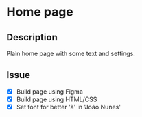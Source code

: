 # Home page
## Description
Plain home page with some text and settings.

## Issue 
- [x] Build page using Figma
- [x] Build page using HTML/CSS
- [x] Set font for better 'ã' in 'João Nunes'
